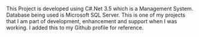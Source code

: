 This Project is developed using C#.Net 3.5 which is a Management System. Database being used is Microsoft SQL Server. 
This is one of my projects that I am part of development, enhancement and support when I was working. 
I added this to my Github profile for reference. 
